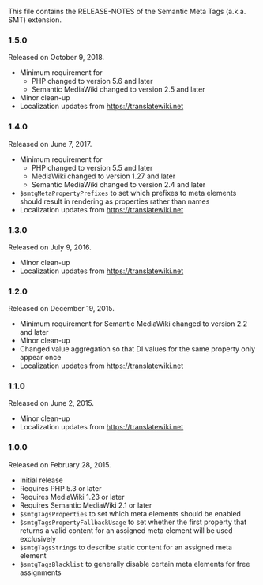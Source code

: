 This file contains the RELEASE-NOTES of the Semantic Meta Tags (a.k.a. SMT) extension.

### 1.5.0

Released on October 9, 2018.

* Minimum requirement for
  * PHP changed to version 5.6 and later
  * Semantic MediaWiki changed to version 2.5 and later
* Minor clean-up
* Localization updates from https://translatewiki.net

### 1.4.0

Released on June 7, 2017.

* Minimum requirement for
  * PHP changed to version 5.5 and later
  * MediaWiki changed to version 1.27 and later
  * Semantic MediaWiki changed to version 2.4 and later
* `$smtgMetaPropertyPrefixes` to set which prefixes to meta elements should result in rendering as properties rather than names
* Localization updates from https://translatewiki.net

### 1.3.0

Released on July 9, 2016.

* Minor clean-up
* Localization updates from https://translatewiki.net

### 1.2.0

Released on December 19, 2015.

* Minimum requirement for Semantic MediaWiki changed to version 2.2 and later
* Minor clean-up
* Changed value aggregation so that DI values for the same property only appear once
* Localization updates from https://translatewiki.net

### 1.1.0

Released on June 2, 2015.

* Minor clean-up
* Localization updates from https://translatewiki.net

### 1.0.0

Released on February 28, 2015.

* Initial release
* Requires PHP 5.3 or later
* Requires MediaWiki 1.23 or later
* Requires Semantic MediaWiki 2.1 or later
* `$smtgTagsProperties` to set which meta elements should be enabled
* `$smtgTagsPropertyFallbackUsage` to set whether the first property that returns
   a valid content for an assigned meta element will be used exclusively
* `$smtgTagsStrings` to describe static content for an assigned meta element
* `$smtgTagsBlacklist` to generally disable certain meta elements for free assignments

